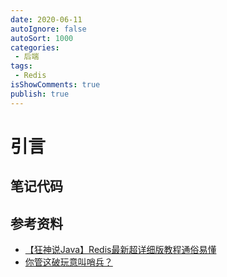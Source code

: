 ```yaml
---
date: 2020-06-11
autoIgnore: false
autoSort: 1000
categories:
 - 后端
tags:
 - Redis
isShowComments: true
publish: true
---
```


# 引言

## 笔记代码



## 参考资料

- [【狂神说Java】Redis最新超详细版教程通俗易懂](https://www.bilibili.com/video/BV1S54y1R7SB)
- [你管这破玩意叫哨兵？](https://mp.weixin.qq.com/s?__biz=Mzk0MjE3NDE0Ng==&mid=2247495300&idx=1&sn=7a7f201d9a09d7b485b23a862869885f&chksm=c2c59429f5b21d3fa39699d3e1a42cdc0ce8914a455b640f2e0ceef76350e1234796e6d60354&scene=21#wechat_redirect)

